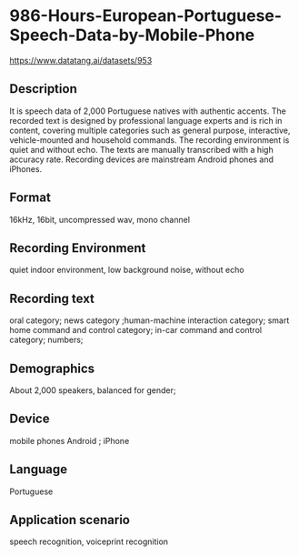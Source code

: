 # 986-Hours-European-Portuguese-Speech-Data-by-Mobile-Phone
https://www.datatang.ai/datasets/953

## Description
It is speech data of 2,000 Portuguese natives with authentic accents. The recorded text is designed by professional language experts and is rich in content, covering multiple categories such as general purpose, interactive, vehicle-mounted and household commands. The recording environment is quiet and without echo. The texts are manually transcribed with a high accuracy rate. Recording devices are mainstream Android phones and iPhones.

## Format
16kHz, 16bit, uncompressed wav, mono channel

## Recording Environment
quiet indoor environment, low background noise, without echo

## Recording text
oral category; news category ;human-machine interaction category; smart home command and control category; in-car command and control category; numbers;

## Demographics
About 2,000 speakers, balanced for gender;

## Device
mobile phones Android ; iPhone

## Language
Portuguese

## Application scenario
speech recognition, voiceprint recognition
